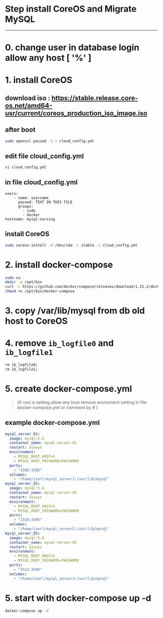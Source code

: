 Step install CoreOS and Migrate MySQL
====
----
# 0. change user in database login allow any host [ '%' ]
# 1. install CoreOS
## download iso : https://stable.release.core-os.net/amd64-usr/current/coreos_production_iso_image.iso
## after boot
```sh
sudo openssl passwd -1 > cloud_config.yml
```
## edit file cloud_config.yml
```sh
vi cloud_config.yml
```
## in file cloud_config.yml
```vi
users:
    - name: username
      passwd: TEXT IN THIS FILE
      groups:
        - sudo 
        - docker
hostname: mysql-nursing
```
## install CoreOS
```sh
sudo coreos-install -d /dev/sda -C stable -c cloud_config.yml
```
# 2. install docker-compose     
```sh
sudo su -
mkdir -p /opt/bin
curl -L https://github.com/docker/compose/releases/download/1.21.2/docker-compose-`uname -s`-`uname -m`  > /opt/bin/docker-compose
chmod +x /opt/bin/docker-compose
```
# 3. copy /var/lib/mysql from db old host to CoreOS
# 4. remove `ib_logfile0` and `ib_logfile1`
```sh
rm ib_logfile0;
rm ib_logfile1;
```
# 5. create docker-compose.yml
> (if root is setting allow any host remove enviroment setting in file docker-compose.yml or comment by # )
## example docker-compose.yml
```yaml
mysql_server_01:
  image: mysql:5.6
  container_name: mysql-server-01
  restart: always
  environment:
    - MYSQL_ROOT_HOST=%
    - MYSQL_ROOT_PASSWORD=PASSWORD
  ports:
    - "3308:3306"
  volumes:
    - "/home/iserl/mysql_server1:/var/lib/mysql"
mysql_server_02:
  image: mysql:5.6
  container_name: mysql-server-02
  restart: always
  environment:
    - MYSQL_ROOT_HOST=%
    - MYSQL_ROOT_PASSWORD=PASSWORD
  ports:
    - "3310:3306"
  volumes:
    - "/home/iserl/mysql_server2:/var/lib/mysql"
mysql_server_03:
  image: mysql:5.6
  container_name: mysql-server-03
  restart: always
  environment:
    - MYSQL_ROOT_HOST=%
    - MYSQL_ROOT_PASSWORD=PASSWORD
  ports:
    - "3312:3306"
  volumes:
    - "/home/iserl/mysql_server3:/var/lib/mysql"
```
# 5. start with docker-compose up -d
```sh
docker-compose up -d
```

